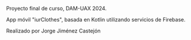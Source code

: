 Proyecto final de curso, DAM-UAX 2024.

App móvil "iurClothes", basada en Kotlin utilizando servicios de Firebase.

Realizado por Jorge Jiménez Castejón
